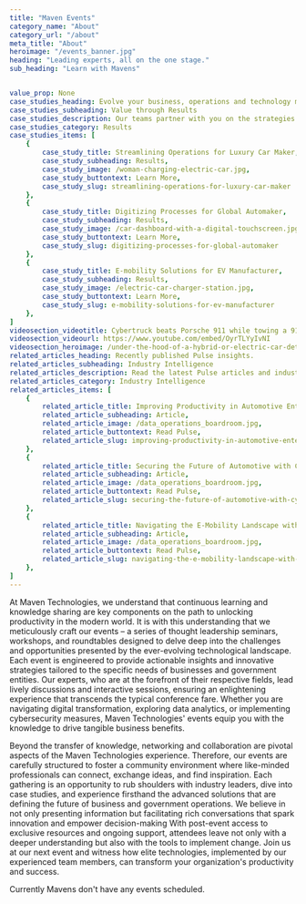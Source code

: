 ```yaml
---
title: "Maven Events"
category_name: "About"
category_url: "/about"
meta_title: "About"
heroimage: "/events_banner.jpg"
heading: "Leading experts, all on the one stage."
sub_heading: "Learn with Mavens"


value_prop: None
case_studies_heading: Evolve your business, operations and technology models.
case_studies_subheading: Value through Results
case_studies_description: Our teams partner with you on the strategies and solutions to transform your company.
case_studies_category: Results
case_studies_items: [
	{
		case_study_title: Streamlining Operations for Luxury Car Maker,
		case_study_subheading: Results,
		case_study_image: /woman-charging-electric-car.jpg,
		case_study_buttontext: Learn More,
		case_study_slug: streamlining-operations-for-luxury-car-maker
	},
	{
		case_study_title: Digitizing Processes for Global Automaker,
		case_study_subheading: Results,
		case_study_image: /car-dashboard-with-a-digital-touchscreen.jpg,
		case_study_buttontext: Learn More,
		case_study_slug: digitizing-processes-for-global-automaker
	},
	{
		case_study_title: E-mobility Solutions for EV Manufacturer,
		case_study_subheading: Results,
		case_study_image: /electric-car-charger-station.jpg,
		case_study_buttontext: Learn More,
		case_study_slug: e-mobility-solutions-for-ev-manufacturer
	},
]
videosection_videotitle: Cybertruck beats Porsche 911 while towing a 911
videosection_videourl: https://www.youtube.com/embed/OyrTLYyIvNI
videosection_heroimage: /under-the-hood-of-a-hybrid-or-electric-car-detail.jpg
related_articles_heading: Recently published Pulse insights.
related_articles_subheading: Industry Intelligence
related_articles_description: Read the latest Pulse articles and industry insights.
related_articles_category: Industry Intelligence
related_articles_items: [
	{
		related_article_title: Improving Productivity in Automotive Enterprises,
		related_article_subheading: Article,
		related_article_image: /data_operations_boardroom.jpg,
		related_article_buttontext: Read Pulse,
		related_article_slug: improving-productivity-in-automotive-enterprises
	},
	{
		related_article_title: Securing the Future of Automotive with Cybersecurity,
		related_article_subheading: Article,
		related_article_image: /data_operations_boardroom.jpg,
		related_article_buttontext: Read Pulse,
		related_article_slug: securing-the-future-of-automotive-with-cybersecurity
	},
	{
		related_article_title: Navigating the E-Mobility Landscape with Maven,
		related_article_subheading: Article,
		related_article_image: /data_operations_boardroom.jpg,
		related_article_buttontext: Read Pulse,
		related_article_slug: navigating-the-e-mobility-landscape-with-maven
	},
]
---
```

At Maven Technologies, we understand that continuous learning and knowledge sharing are key components on the path to unlocking productivity in the modern world. It is with this understanding that we meticulously craft our events – a series of thought leadership seminars, workshops, and roundtables designed to delve deep into the challenges and opportunities presented by the ever-evolving technological landscape. Each event is engineered to provide actionable insights and innovative strategies tailored to the specific needs of businesses and government entities. Our experts, who are at the forefront of their respective fields, lead lively discussions and interactive sessions, ensuring an enlightening experience that transcends the typical conference fare. Whether you are navigating digital transformation, exploring data analytics, or implementing cybersecurity measures, Maven Technologies' events equip you with the knowledge to drive tangible business benefits.

Beyond the transfer of knowledge, networking and collaboration are pivotal aspects of the Maven Technologies experience. Therefore, our events are carefully structured to foster a community environment where like-minded professionals can connect, exchange ideas, and find inspiration. Each gathering is an opportunity to rub shoulders with industry leaders, dive into case studies, and experience firsthand the advanced solutions that are defining the future of business and government operations. We believe in not only presenting information but facilitating rich conversations that spark innovation and empower decision-making
With post-event access to exclusive resources and ongoing support, attendees leave not only with a deeper understanding but also with the tools to implement change. Join us at our next event and witness how elite technologies, implemented by our experienced team members, can transform your organization's productivity and success.

Currently Mavens don't have any events scheduled.
